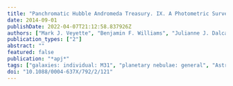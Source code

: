```yaml
---
title: "Panchromatic Hubble Andromeda Treasury. IX. A Photometric Survey of Planetary Nebulae in M31"
date: 2014-09-01
publishDate: 2022-04-07T21:12:58.837926Z
authors: ["Mark J. Veyette", "Benjamin F. Williams", "Julianne J. Dalcanton", "Bruce Balick", "Nelson Caldwell", "Morgan Fouesneau", "Léo Girardi", "Karl D. Gordon", "Jason Kalirai", "Philip Rosenfield", "Anil C. Seth"]
publication_types: ["2"]
abstract: ""
featured: false
publication: "*apj*"
tags: ["galaxies: individual: M31", "planetary nebulae: general", "Astrophysics - Astrophysics of Galaxies"]
doi: "10.1088/0004-637X/792/2/121"
---
```


